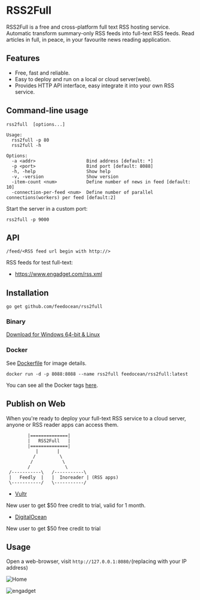 RSS2Full
====

RSS2Full is a free and cross-platform full text RSS hosting service. Automatic transform summary-only RSS feeds into full-text RSS feeds. Read articles in full, in peace, in your favourite news reading application.


## Features 

- Free, fast and reliable.
- Easy to deploy and run on a local or cloud server(web).
- Provides HTTP API interface, easy integrate it into your own RSS service. 

## Command-line usage

```
rss2full  [options...]

Usage:
  rss2full -p 80
  rss2full -h

Options:
  -a <addr>                   Bind address [default: *]
  -p <port>                   Bind port [default: 8088]
  -h, -help                   Show help
  -v, -version                Show version
  -item-count <num>           Define number of news in feed [default: 10]
  -connection-per-feed <num>  Define number of parallel connections(workers) per feed [default:2]
```

Start the server in a custom port:

```
rss2full -p 9000
```

## API

```
/feed/<RSS feed url begin with http://>
```

RSS feeds for test full-text:

- https://www.engadget.com/rss.xml

## Installation

```
go get github.com/feedocean/rss2full
```

### Binary

[Download for Windows 64-bit & Linux](https://github.com/feedocean/rss2full/releases)

### Docker

See [Dockerfile](https://github.com/feedocean/rss2full/blob/master/Dockerfile) for image details.

```
docker run -d -p 8088:8088 --name rss2full feedocean/rss2full:latest
```

You can see all the Docker tags [here](https://hub.docker.com/r/feedocean/rss2full/tags).

## Publish on Web

When you're ready to deploy your full-text RSS service to a cloud server, anyone or RSS reader apps can access them.

```
        |==============|
        |   RSS2Full   |
        |==============|
           |       |   
          /         \
         /           \
        /             \
 /-----------\   /-----------\
 |   Feedly  |   |  Inoreader | (RSS apps)
 \-----------/   \-----------/
```

- [Vultr](https://www.vultr.com/?ref=7961474-4F)

New user to get $50 free credit to trial, valid for 1 month.

- [DigitalOcean](https://m.do.co/c/26c25781d4a3)

New user to get $50 free credit to trial

## Usage

Open a web-browser, visit `http://127.0.0.1:8080/`(replacing with your IP address)

![Home](https://user-images.githubusercontent.com/5097328/66846331-430b4d80-efa4-11e9-93d6-f2a0cea1ec64.png)

![engadget](https://user-images.githubusercontent.com/5097328/66851551-8d44fc80-efad-11e9-8ca6-36bca8d5d3cf.png)




